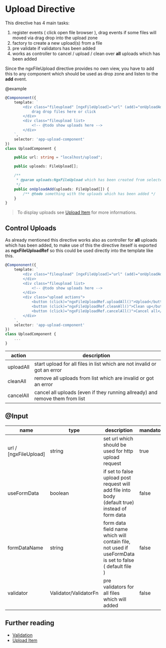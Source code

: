 # Upload Directive

This directive has 4 main tasks:

1. register events ( click open file browser ), drag events if some files will moved via drag drop into the upload zone
2. factory to create a new upload(s) from a file
3. pre validate if validators has been added
4. works as controller to cancel / upload / clean over __all__ uploads which has been added

Since the ngxFileUpload directive provides no own view, you have to add this to any component which should be used as drop zone
and listen to the __add__ event.

@example

```ts
@Compononent({
    template: `
        <div class="fileupload" [ngxFileUpload]="url" (add)="onUploadAdd($event)">
            drag drop files here or click
        </div>
        <div class="fileupload list>
            <!-- @todo show uploads here -->
        </div>
    `,
    selector: 'app-upload-component'
})
class UploadComponent {

    public url: string = "localhost/upload";

    public uploads: FileUpload[];

    /**
     * @param uploads:NgxFileUpload which has been created from selected / dropped files
     */
    public onUploadAdd(uploads: FileUpload[]) {
        /** @todo something with the uploads which has been added */
    }
}
```

> To display uploads see [Upload Item](./upload-item.md) for more informations.

## Control Uploads

As already mentioned this directive works also as controller for __all__ uploads which has been added, to make use of this the directive iteself is exported as __ngxFileUploadRef__ so this could be used directly into the template like this.

```ts
@Compononent({
    template: `
        <div class="fileupload" [ngxFileUpload]="url" (add)="onUploadAdd($event)" #ngxFileUploadRef='ngxFileUploadRef'>
        </div>
        <div class="fileupload list>
            <!-- @todo show uploads here -->
        </div>
        <div class="upload actions">
            <button (click)="ngxFileUploadRef.uploadAll()">Upload</button>
            <button (click)="ngxFileUploadRef.cleanAll()">Clean up</button>
            <button (click)="ngxFileUploadRef.cancelAll()">Cancel all</button>
        </div>
    `,
    selector: 'app-upload-component'
})
class UploadComponent {
    ...
}
```

| action | description |
|---|---|
| uploadAll | start upload for all files in list which are not invalid or got an error |
| cleanAll | remove all uploads from list which are invalid or got an error |
| cancelAll | cancel all uploads (even if they running allready) and remove them from list |

## @Input

| name | type | description | mandatory |
|---|---|---|---|
| url / [ngxFileUpload] | string | set url which should be used for http upload request | true |
| useFormData | boolean | if set to false upload post request will add file into body (default true) instead of form data | false |
| formDataName | string | form data field name which will contain file, not used if useFormData is set to false ( default file ) | false |
| validator | Validator/ValidatorFn | pre validators for all files which will added | false |

## Further reading

- [Validation](./validation.md)
- [Upload Item](./upload-item.md)